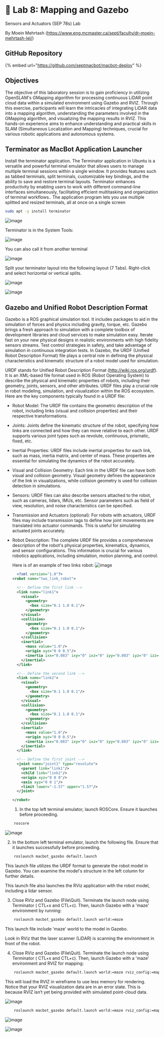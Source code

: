 
# 💾 Lab 8: Mapping and Gazebo 
Sensors and Actuators (SEP 78s) Lab

By Moein Mehrtash (https://www.eng.mcmaster.ca/sept/faculty/dr-moein-mehrtash-lel/)

## GitHub Repository

{% embed url="https://github.com/septmacbot/macbot-deploy" %}

## Objectives
The objective of this laboratory session is to gain proficiency in utilizing OpenSLAM's GMapping algorithm for processing continuous
LiDAR point cloud data within a simulated environment using Gazebo and RVIZ. Through this exercise, participants will learn the intricacies
of integrating LiDAR data into a mapping algorithm, understanding the parameters involved in the GMapping algorithm, and visualizing the
mapping results in RVIZ. This hands-on experience aims to enhance understanding and practical skills in SLAM (Simultaneous Localization
and Mapping) techniques, crucial for various robotic applications and autonomous systems.


## Terminator as MacBot Application Launcher
Install the terminator application. The Terminator application in Ubuntu is a versatile and powerful terminal emulator that allows users to manage multiple terminal sessions within a single window. It provides features such as tabbed terminals, split terminals, customizable key bindings, and the ability to save and restore terminal layouts. Terminator enhances productivity by enabling users to work with different command-line interfaces simultaneously, facilitating efficient multitasking and organization of terminal workflows.. The application program lets you use multiple splitted and resized terminals, all at once on a single screen
```bash
sudo apt -y install terminator
```
![image](https://github.com/Sep783Lab/macbot-labs-/assets/150700633/76f3e23d-2a86-4fd5-9b10-c7facffbcc80)

Terminator is in the System Tools:

![image](https://github.com/Sep783Lab/macbot-labs-/assets/150700633/2fc1fb02-bbec-47a1-9068-5f3c83865c22)

You can also call it from another terminal 

![image](https://github.com/Sep783Lab/macbot-labs-/assets/150700633/91649123-37dc-40f3-9b18-04cb2587b45a)

Split your terminator layout into the following layout (7 Tabs). Right-click and select horizontal or vertical splits.

![image](https://github.com/Sep783Lab/macbot-labs-/assets/150700633/45f64636-53c2-43af-a3b4-b221dd233360)

![image](https://github.com/Sep783Lab/macbot-labs-/assets/150700633/72f513c2-7793-4c94-abbc-bbe5d2265b7d)

## Gazebo and Unified Robot Description Format
Gazebo is a ROS graphical simulation tool. It includes packages to aid in the simulation of forces and physics including gravity, torque, etc. Gazebo brings a fresh approach to simulation with a complete toolbox of development libraries and cloud services to make simulation easy. Iterate fast on your new physical designs in realistic environments with high fidelity sensors streams. Test control strategies in safety, and take advantage of simulation in continuous integration tests. In Gazebo, the URDF (Unified Robot Description Format) file plays a central role in defining the physical characteristics and kinematic structure of a robot model used for simulation.

URDF stands for Unified Robot Description Format (http://wiki.ros.org/urdf). It is an XML-based file format used in ROS (Robot Operating System) to describe the physical and kinematic properties of robots, including their geometry, joints, sensors, and other attributes. URDF files play a crucial role in robot modeling, simulation, and visualization within the ROS ecosystem. Here are the key components typically found in a URDF file:

- Robot Model: The URDF file contains the geometric description of the robot, including links (visual and collision properties) and their respective transformations.

- Joints: Joints define the kinematic structure of the robot, specifying how links are connected and how they can move relative to each other. URDF supports various joint types such as revolute, continuous, prismatic, fixed, etc.

- Inertial Properties: URDF files include inertial properties for each link, such as mass, inertia matrix, and center of mass. These properties are essential for simulating the dynamics of the robot accurately.

- Visual and Collision Geometry: Each link in the URDF file can have both visual and collision geometry. Visual geometry defines the appearance of the link in visualizations, while collision geometry is used for collision detection in simulations.

- Sensors: URDF files can also describe sensors attached to the robot, such as cameras, lidars, IMUs, etc. Sensor parameters such as field of view, resolution, and noise characteristics can be specified.

- Transmission and Actuators (optional): For robots with actuators, URDF files may include transmission tags to define how joint movements are translated into actuator commands. This is useful for simulating actuated joints accurately.

- Robot Description: The complete URDF file provides a comprehensive description of the robot's physical properties, kinematics, dynamics, and sensor configurations. This information is crucial for various robotics applications, including simulation, motion planning, and control.

  Here is of an example of two links robot:
  ![image](https://github.com/Sep783Lab/macbot-labs-/assets/150700633/1083939d-1fbf-4475-a3bd-2cc1a68f113b)

    ```xml
      <?xml version="1.0"?>
    <robot name="two_link_robot">
    
      <!-- Define the first link -->
      <link name="link1">
        <visual>
          <geometry>
            <box size="0.1 1.0 0.1"/>
          </geometry>
        </visual>
        <collision>
          <geometry>
            <box size="0.1 1.0 0.1"/>
          </geometry>
        </collision>
        <inertial>
          <mass value="1.0"/>
          <origin xyz="0 0 0.5"/>
          <inertia ixx="0.083" ixy="0" ixz="0" iyy="0.083" iyz="0" izz="0.083"/>
        </inertial>
      </link>
    
      <!-- Define the second link -->
      <link name="link2">
        <visual>
          <geometry>
            <box size="0.1 1.0 0.1"/>
          </geometry>
        </visual>
        <collision>
          <geometry>
            <box size="0.1 1.0 0.1"/>
          </geometry>
        </collision>
        <inertial>
          <mass value="1.0"/>
          <origin xyz="0 0 0.5"/>
          <inertia ixx="0.083" ixy="0" ixz="0" iyy="0.083" iyz="0" izz="0.083"/>
        </inertial>
      </link>
    
      <!-- Define the first joint -->
      <joint name="joint1" type="revolute">
        <parent link="link1"/>
        <child link="link2"/>
        <origin xyz="0 0 0"/>
        <axis xyz="0 0 1"/>
        <limit lower="-1.57" upper="1.57"/>
      </joint>
    
    </robot>
    ```



  1. In the top left terminal emulator, launch ROSCore. Ensure it launches before proceeding.
```bash
    roscore
```
![image](https://github.com/Sep783Lab/macbot-labs-/assets/150700633/7caee696-e7ca-433d-aed8-8af58071a1bb)

2. In the bottom left terminal emulator, launch the following file. Ensure that it launches successfully before proceeding.
```bash
    roslaunch macbot_gazebo default.launch 
```
This launch file utilizes the URDF format to generate the robot model in Gazebo. You can examine the model's structure in the left column for further details.


This launch file also launches the RViz application with the robot model, including a lidar sensor.


3. Close RViz and Gazebo (File\Quit). Terminate the launch node using Terminator ( CTL+x and CTL+c). Then, launch Gazebo with a 'maze' environment by running:
  
```bash
    roslaunch macbot_gazebo default.launch world:=maze 
```
This launch file include 'maze' world to the model in Gazebo.


Look in RViz that the laser scanner (LiDAR) is scanning the environment in front of the robot.

4. Close RViz and Gazebo (File\Quit). Terminate the launch node using Terminator ( CTL+x and CTL+c). Then, launch Gazebo with a 'maze' environment and RVIZ for mapping:

```bash
    roslaunch macbot_gazebo default.launch world:=maze rviz_config:=mapping
```
This will load the RVIZ in wireframe to use less memory for rendering. Notice that your RVIZ visualization data are in an error state. This is because RVIZ isn’t yet being provided with simulated point-cloud data.

![image](https://github.com/Sep783Lab/macbot-labs-/assets/150700633/3d5f8631-fce8-4b3b-8374-6f36899fff75)







```bash
    roslaunch macbot_gazebo default.launch world:=maze rviz_config:=mapping
```
![image](https://github.com/Sep783Lab/macbot-labs-/assets/150700633/91ea6e8d-bc21-48e3-ac96-35a6af5a6e13)

![image](https://github.com/Sep783Lab/macbot-labs-/assets/150700633/37481a80-4170-4c70-9a81-3bfe25de3f43)







